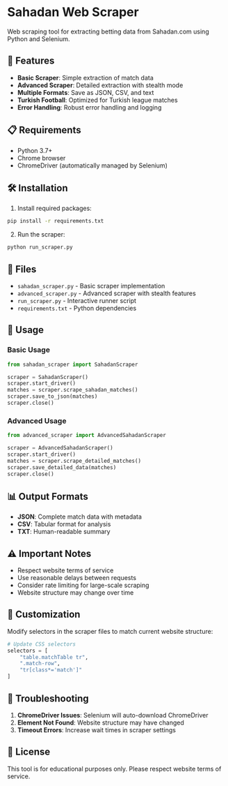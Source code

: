 # Sahadan Web Scraper

Web scraping tool for extracting betting data from Sahadan.com using Python and Selenium.

## 🚀 Features

- **Basic Scraper**: Simple extraction of match data
- **Advanced Scraper**: Detailed extraction with stealth mode
- **Multiple Formats**: Save as JSON, CSV, and text
- **Turkish Football**: Optimized for Turkish league matches
- **Error Handling**: Robust error handling and logging

## 📋 Requirements

- Python 3.7+
- Chrome browser
- ChromeDriver (automatically managed by Selenium)

## 🛠️ Installation

1. Install required packages:
```bash
pip install -r requirements.txt
```

2. Run the scraper:
```bash
python run_scraper.py
```

## 📁 Files

- `sahadan_scraper.py` - Basic scraper implementation
- `advanced_scraper.py` - Advanced scraper with stealth features
- `run_scraper.py` - Interactive runner script
- `requirements.txt` - Python dependencies

## 🎯 Usage

### Basic Usage
```python
from sahadan_scraper import SahadanScraper

scraper = SahadanScraper()
scraper.start_driver()
matches = scraper.scrape_sahadan_matches()
scraper.save_to_json(matches)
scraper.close()
```

### Advanced Usage
```python
from advanced_scraper import AdvancedSahadanScraper

scraper = AdvancedSahadanScraper()
scraper.start_driver()
matches = scraper.scrape_detailed_matches()
scraper.save_detailed_data(matches)
scraper.close()
```

## 📊 Output Formats

- **JSON**: Complete match data with metadata
- **CSV**: Tabular format for analysis
- **TXT**: Human-readable summary

## ⚠️ Important Notes

- Respect website terms of service
- Use reasonable delays between requests
- Consider rate limiting for large-scale scraping
- Website structure may change over time

## 🔧 Customization

Modify selectors in the scraper files to match current website structure:

```python
# Update CSS selectors
selectors = [
    "table.matchTable tr",
    ".match-row",
    "tr[class*='match']"
]
```

## 🐛 Troubleshooting

1. **ChromeDriver Issues**: Selenium will auto-download ChromeDriver
2. **Element Not Found**: Website structure may have changed
3. **Timeout Errors**: Increase wait times in scraper settings

## 📝 License

This tool is for educational purposes only. Please respect website terms of service.